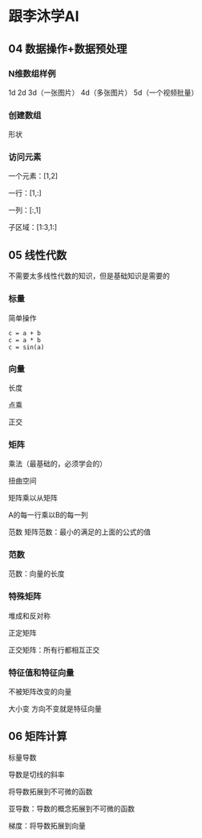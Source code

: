 # 跟李沐学AI
## 04 数据操作+数据预处理
### N维数组样例
1d 2d 3d（一张图片） 4d（多张图片） 5d（一个视频批量）
### 创建数组
形状
### 访问元素
一个元素：[1,2]

一行：[1,:] 

一列：[:,1]

子区域：[1:3,1:]

## 05 线性代数
不需要太多线性代数的知识，但是基础知识是需要的

### 标量

简单操作
```
c = a + b
c = a * b
c = sin(a)
```
### 向量
长度

点乘

正交

### 矩阵
乘法（最基础的，必须学会的）

扭曲空间

矩阵乘以从矩阵

A的每一行乘以B的每一列

范数
矩阵范数：最小的满足的上面的公式的值

### 范数
范数：向量的长度

### 特殊矩阵
堆成和反对称

正定矩阵

正交矩阵：所有行都相互正交

### 特征值和特征向量

不被矩阵改变的向量

大小变 方向不变就是特征向量

## 06 矩阵计算

标量导数

导数是切线的斜率

将导数拓展到不可微的函数

亚导数：导数的概念拓展到不可微的函数

梯度：将导数拓展到向量


